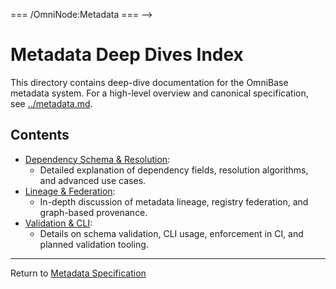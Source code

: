 <!-- === OmniNode:Metadata ===
<!-- metadata_version: 0.1.0 -->
<!-- schema_version: 1.1.0 -->
<!-- uuid: f60f483d-c02d-4c87-989f-e3d0aaa7ea02 -->
<!-- name: index.md -->
<!-- version: 1.0.0 -->
<!-- author: OmniNode Team -->
<!-- created_at: 2025-05-19T16:19:59.815509 -->
<!-- last_modified_at: 2025-05-19T16:19:59.815511 -->
<!-- description: Stamped Markdown file: index.md -->
<!-- state_contract: none -->
<!-- lifecycle: active -->
<!-- hash: 8ab14f7f0cf205df22f6df94235bdc5d9a842f093f2e059c5ea1c3d95376f795 -->
<!-- entrypoint: {'type': 'markdown', 'target': 'index.md'} -->
<!-- namespace: onex.stamped.index.md -->
<!-- meta_type: tool -->
=== /OmniNode:Metadata === -->

# Metadata Deep Dives Index

This directory contains deep-dive documentation for the OmniBase metadata system. For a high-level overview and canonical specification, see [../metadata.md](../metadata.md).

## Contents

- [Dependency Schema & Resolution](dependency.md):
  - Detailed explanation of dependency fields, resolution algorithms, and advanced use cases.
- [Lineage & Federation](lineage.md):
  - In-depth discussion of metadata lineage, registry federation, and graph-based provenance.
- [Validation & CLI](validation.md):
  - Details on schema validation, CLI usage, enforcement in CI, and planned validation tooling.

---

Return to [Metadata Specification](../metadata.md) 
